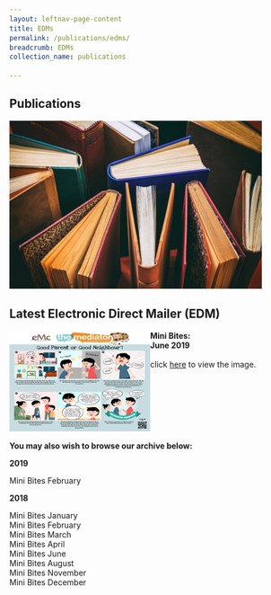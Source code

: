 ```yaml
---
layout: leftnav-page-content
title: EDMs
permalink: /publications/edms/
breadcrumb: EDMs
collection_name: publications

---
```


<style>
  .image {width: 600px;}
  .image img {max-width: 100%;}
  .flex-container {display: flex;}
  .flex-container .flex-box {justify-content: space-around;}
</style>

Publications
---

<div class="image"><img src="/images/1504172802236.jpg/"></div>

Latest Electronic Direct Mailer (EDM)
---

<div class="flex-container">
  <div class="flex-box"><img src="/images/1561634316796.png/"></div>
  <div class="flex-box"><b>Mini Bites:<br>June 2019</b><br><br>click <a href="#" target="_blank">here</a> to view the image.</div>
</div>

**You may also wish to browse our archive below:**

**2019**

Mini Bites February

**2018**

Mini Bites January<br>
Mini Bites February<br>
Mini Bites March<br>
Mini Bites April<br>
Mini Bites June<br>
Mini Bites August<br>
Mini Bites November<br>
Mini Bites December<br>

